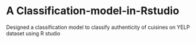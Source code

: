 # A Classification-model-in-Rstudio
Designed a classification model to classify authenticity of cuisines on YELP dataset using R studio            
